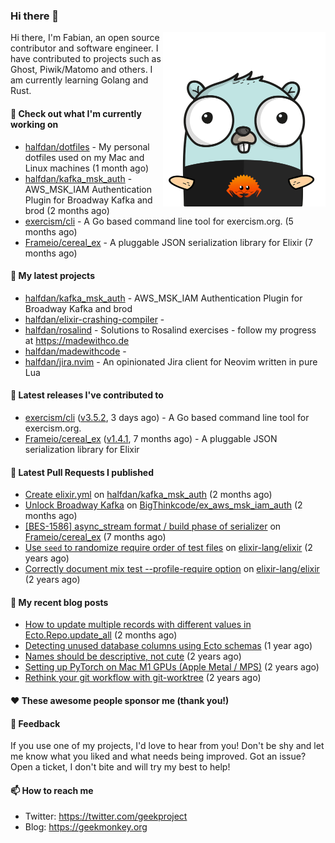 ### Hi there 👋

<img align="right" src="https://raw.githubusercontent.com/halfdan/halfdan/master/assets/rustgopher.png" width="260">

Hi there, I'm Fabian, an open source contributor and software engineer. I have contributed to projects such as Ghost, Piwik/Matomo and others. I am currently learning Golang and Rust.

#### 👷 Check out what I'm currently working on

- [halfdan/dotfiles](https://github.com/halfdan/dotfiles) - My personal dotfiles used on my Mac and Linux machines (1 month ago)
- [halfdan/kafka_msk_auth](https://github.com/halfdan/kafka_msk_auth) - AWS_MSK_IAM Authentication Plugin for Broadway Kafka and brod (2 months ago)
- [exercism/cli](https://github.com/exercism/cli) - A Go based command line tool for exercism.org. (5 months ago)
- [Frameio/cereal_ex](https://github.com/Frameio/cereal_ex) - A pluggable JSON serialization library for Elixir (7 months ago)

#### 🌱 My latest projects

- [halfdan/kafka_msk_auth](https://github.com/halfdan/kafka_msk_auth) - AWS_MSK_IAM Authentication Plugin for Broadway Kafka and brod
- [halfdan/elixir-crashing-compiler](https://github.com/halfdan/elixir-crashing-compiler) - 
- [halfdan/rosalind](https://github.com/halfdan/rosalind) - Solutions to Rosalind exercises - follow my progress at https://madewithco.de
- [halfdan/madewithcode](https://github.com/halfdan/madewithcode) - 
- [halfdan/jira.nvim](https://github.com/halfdan/jira.nvim) - An opinionated Jira client for Neovim written in pure Lua

#### 🔭 Latest releases I've contributed to

- [exercism/cli](https://github.com/exercism/cli) ([v3.5.2](https://github.com/exercism/cli/releases/tag/v3.5.2), 3 days ago) - A Go based command line tool for exercism.org.
- [Frameio/cereal_ex](https://github.com/Frameio/cereal_ex) ([v1.4.1](https://github.com/Frameio/cereal_ex/releases/tag/v1.4.1), 7 months ago) - A pluggable JSON serialization library for Elixir

#### 🔨 Latest Pull Requests I published

- [Create elixir.yml](https://github.com/halfdan/kafka_msk_auth/pull/1) on [halfdan/kafka_msk_auth](https://github.com/halfdan/kafka_msk_auth) (2 months ago)
- [Unlock Broadway Kafka](https://github.com/BigThinkcode/ex_aws_msk_iam_auth/pull/1) on [BigThinkcode/ex_aws_msk_iam_auth](https://github.com/BigThinkcode/ex_aws_msk_iam_auth) (2 months ago)
- [[BES-1586] async_stream format / build phase of serializer](https://github.com/Frameio/cereal_ex/pull/20) on [Frameio/cereal_ex](https://github.com/Frameio/cereal_ex) (7 months ago)
- [Use `seed` to randomize require order of test files](https://github.com/elixir-lang/elixir/pull/12442) on [elixir-lang/elixir](https://github.com/elixir-lang/elixir) (2 years ago)
- [Correctly document mix test --profile-require option](https://github.com/elixir-lang/elixir/pull/12441) on [elixir-lang/elixir](https://github.com/elixir-lang/elixir) (2 years ago)

#### 📜 My recent blog posts

- [How to update multiple records with different values in Ecto.Repo.update_all](https://geekmonkey.org/updating-multiple-records-with-different-values-in-ecto-repo-update_all/) (2 months ago)
- [Detecting unused database columns using Ecto schemas](https://geekmonkey.org/detecting-unused-database-columns-using-ecto-schemas/) (1 year ago)
- [Names should be descriptive, not cute](https://geekmonkey.org/names-should-be-descriptive-not-cute/) (2 years ago)
- [Setting up PyTorch on Mac M1 GPUs (Apple Metal / MPS)](https://geekmonkey.org/setting-up-jupyter-lab-with-pytorch-on-a-mac-with-gpu/) (2 years ago)
- [Rethink your git workflow with git-worktree](https://geekmonkey.org/rethink-your-git-workflow-with-git-worktree/) (2 years ago)

#### ❤️ These awesome people sponsor me (thank you!)


#### 💬 Feedback

If you use one of my projects, I'd love to hear from you! Don't be shy and let me know what you liked
and what needs being improved. Got an issue? Open a ticket, I don't bite and will try my best to help!

#### 📫 How to reach me

- Twitter: https://twitter.com/geekproject
- Blog: https://geekmonkey.org
